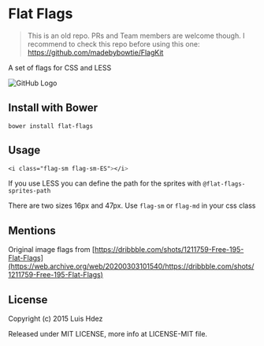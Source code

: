 Flat Flags
==========

> This is an old repo. PRs and Team members are welcome though. 
> I recommend to check this repo before using this one: https://github.com/madebybowtie/FlagKit

A set of flags for CSS and LESS

![GitHub Logo](https://raw.githubusercontent.com/wobblecode/flat-flags/master/images/banners/flags-animated.gif)

## Install with Bower

    bower install flat-flags

## Usage

```css
<i class="flag-sm flag-sm-ES"></i>
```

If you use LESS you can define the path for the sprites with `@flat-flags-sprites-path`

There are two sizes 16px and 47px. Use `flag-sm` or `flag-md` in your css class

## Mentions

Original image flags from [https://dribbble.com/shots/1211759-Free-195-Flat-Flags](https://web.archive.org/web/20200303101540/https://dribbble.com/shots/1211759-Free-195-Flat-Flags)

## License

Copyright (c) 2015 Luis Hdez

Released under MIT LICENSE, more info at LICENSE-MIT file.

